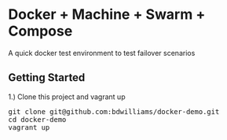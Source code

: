 # Docker + Machine + Swarm + Compose

A quick docker test environment to test failover scenarios

## Getting Started

1.) Clone this project and vagrant up

<pre>
git clone git@github.com:bdwilliams/docker-demo.git
cd docker-demo
vagrant up
</pre>